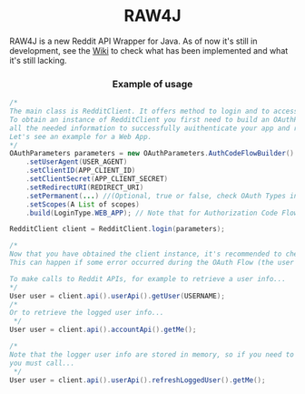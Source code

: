 <h1 align="center">RAW4J</h1>
  
RAW4J is a new Reddit API Wrapper for Java.
As of now it's still in development, see the [Wiki](https://github.com/palexdev/RAW4J/wiki) to check what has been implemented and what it's still lacking.
  
<h3 align="center">Example of usage</h3>


```java
/*
The main class is RedditClient. It offers method to login and to access Reddit APIs.
To obtain an instance of RedditClient you first need to build an OAuthParameters object. This contains
all the needed information to successfully auithenticate your app and retieve the access token.
Let's see an example for a Web App.
*/
OAuthParameters parameters = new OAuthParameters.AuthCodeFlowBuilder()
	.setUserAgent(USER_AGENT)
	.setClientID(APP_CLIENT_ID)
	.setClientSecret(APP_CLIENT_SECRET)
	.setRedirectURI(REDIRECT_URI)
	.setPermanent(...) //(Optional, true or false, check OAuth Types in wiki for more info)
	.setScopes(A List of scopes)
	.build(LoginType.WEB_APP); // Note that for Authorization Code Flow you must specify if it's a Web App or an Installed App

RedditClient client = RedditClient.login(parameters);

/*
Now that you have obtained the client instance, it's recommended to check if the instance is not null.
This can happen if some error occurred during the OAuth Flow (the user denied the access for example).

To make calls to Reddit APIs, for example to retrieve a user info...
*/
User user = client.api().userApi().getUser(USERNAME);
/*
Or to retrieve the logged user info...
 */
User user = client.api().accountApi().getMe();

/*
Note that the logger user info are stored in memory, so if you need to refresh the data
you must call...
 */
User user = client.api().userApi().refreshLoggedUser().getMe();
```
